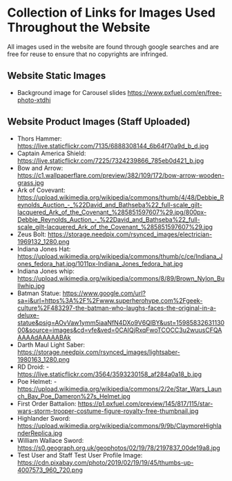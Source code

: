 # Collection of Links for Images Used Throughout the Website 
All images used in the website are found through google searches and are free for reuse to ensure that no copyrights are infringed.
## Website Static Images
- Background image for Carousel slides https://www.pxfuel.com/en/free-photo-xtdhi

## Website Product Images (Staff Uploaded)
- Thors Hammer: https://live.staticflickr.com/7135/6888308144_6b64f70a9d_b_d.jpg
- Captain America Shield: https://live.staticflickr.com/7225/7324239866_785eb0d421_b.jpg
- Bow and Arrow: https://c1.wallpaperflare.com/preview/382/109/172/bow-arrow-wooden-grass.jpg
- Ark of Covevant: https://upload.wikimedia.org/wikipedia/commons/thumb/4/48/Debbie_Reynolds_Auction_-_%22David_and_Bathseba%22_full-scale_gilt-lacquered_Ark_of_the_Covenant_%285851597607%29.jpg/800px-Debbie_Reynolds_Auction_-_%22David_and_Bathseba%22_full-scale_gilt-lacquered_Ark_of_the_Covenant_%285851597607%29.jpg
- Zeus Bolt: https://storage.needpix.com/rsynced_images/electrician-1969132_1280.png
- Indiana Jones Hat: https://upload.wikimedia.org/wikipedia/commons/thumb/c/ce/Indiana_Jones_fedora_hat.jpg/1011px-Indiana_Jones_fedora_hat.jpg
- Indiana Jones whip: https://upload.wikimedia.org/wikipedia/commons/8/89/Brown_Nylon_Bullwhip.jpg
- Batman Statue: https://www.google.com/url?sa=i&url=https%3A%2F%2Fwww.superherohype.com%2Fgeek-culture%2F483297-the-batman-who-laughs-faces-the-original-in-a-deluxe-statue&psig=AOvVaw1ymm5iaaNfN4DXo9V6QlBY&ust=1598583263113000&source=images&cd=vfe&ved=0CAIQjRxqFwoTCOCC3u2wuusCFQAAAAAdAAAAABAk
- Darth Maul Light Saber: https://storage.needpix.com/rsynced_images/lightsaber-1980163_1280.png
- RD Droid: - https://live.staticflickr.com/3564/3593230158_af284a0a18_b.jpg
- Poe Helmet: - https://upload.wikimedia.org/wikipedia/commons/2/2e/Star_Wars_Launch_Bay_Poe_Dameron%27s_Helmet.jpg
- First Order Battalion: https://p1.pxfuel.com/preview/145/817/115/star-wars-storm-trooper-costume-figure-royalty-free-thumbnail.jpg
- Highlander Sword: https://upload.wikimedia.org/wikipedia/commons/9/9b/ClaymoreHighlanderReplica.jpg
- William Wallace Sword: https://s0.geograph.org.uk/geophotos/02/19/78/2197837_00de19a8.jpg
- Test User and Staff Test User Profile Image: https://cdn.pixabay.com/photo/2019/02/19/19/45/thumbs-up-4007573_960_720.png
